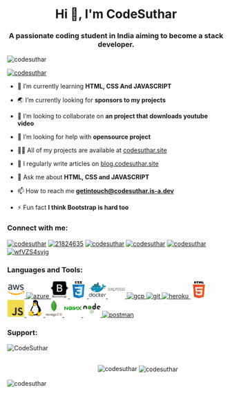 <h1 align="center">Hi 👋, I'm CodeSuthar</h1>
<h3 align="center">A passionate coding student in India aiming to become a stack developer.</h3>

<p align="left"> <img src="https://komarev.com/ghpvc/?username=codesuthar&label=Profile%20Views&color=0066cc&style=flat" alt="codesuthar" /> </p>

<p align="left"> <a href="https://github.com/ryo-ma/github-profile-trophy"><img src="https://github-profile-trophy.vercel.app/?username=codesuthar" alt="codesuthar" /></a> </p>

- 🌱 I’m currently learning **HTML, CSS And JAVASCRIPT**

- 🌏 I’m currently looking for **sponsors to my projects**

- 👯 I’m looking to collaborate on **an project that downloads youtube video**

- 🤝 I’m looking for help with **opensource project**

- 👨‍💻 All of my projects are available at [codesuthar.site](codesuthar.site)

- 📝 I regularly write articles on [blog.codesuthar.site](blog.codesuthar.site)

- 💬 Ask me about **HTML, CSS and JAVASCRIPT**

- 📫 How to reach me **getintouch@codesuthar.is-a.dev**

- ⚡ Fun fact **I think Bootstrap is hard too**

<h3 align="left">Connect with me:</h3>
<p align="left">
<a href="https://codepen.io/codesuthar" target="blank"><img align="center" src="https://raw.githubusercontent.com/rahuldkjain/github-profile-readme-generator/master/src/images/icons/Social/codepen.svg" alt="codesuthar" height="30" width="40" /></a>
<a href="https://stackoverflow.com/users/21824635" target="blank"><img align="center" src="https://raw.githubusercontent.com/rahuldkjain/github-profile-readme-generator/master/src/images/icons/Social/stack-overflow.svg" alt="21824635" height="30" width="40" /></a>
<a href="https://instagram.com/codesuthar" target="blank"><img align="center" src="https://raw.githubusercontent.com/rahuldkjain/github-profile-readme-generator/master/src/images/icons/Social/instagram.svg" alt="codesuthar" height="30" width="40" /></a>
<a href="https://www.youtube.com/c/codesuthar" target="blank"><img align="center" src="https://raw.githubusercontent.com/rahuldkjain/github-profile-readme-generator/master/src/images/icons/Social/youtube.svg" alt="codesuthar" height="30" width="40" /></a>
<a href="https://www.leetcode.com/codesuthar" target="blank"><img align="center" src="https://raw.githubusercontent.com/rahuldkjain/github-profile-readme-generator/master/src/images/icons/Social/leet-code.svg" alt="codesuthar" height="30" width="40" /></a>
<a href="https://discord.gg/wfVZS4svjg" target="blank"><img align="center" src="https://raw.githubusercontent.com/rahuldkjain/github-profile-readme-generator/master/src/images/icons/Social/discord.svg" alt="wfVZS4svjg" height="30" width="40" /></a>
</p>

<h3 align="left">Languages and Tools:</h3>
<p align="left"> <a href="https://aws.amazon.com" target="_blank" rel="noreferrer"> <img src="https://raw.githubusercontent.com/devicons/devicon/master/icons/amazonwebservices/amazonwebservices-original-wordmark.svg" alt="aws" width="40" height="40"/> </a> <a href="https://azure.microsoft.com/en-in/" target="_blank" rel="noreferrer"> <img src="https://www.vectorlogo.zone/logos/microsoft_azure/microsoft_azure-icon.svg" alt="azure" width="40" height="40"/> </a> <a href="https://getbootstrap.com" target="_blank" rel="noreferrer"> <img src="https://raw.githubusercontent.com/devicons/devicon/master/icons/bootstrap/bootstrap-plain-wordmark.svg" alt="bootstrap" width="40" height="40"/> </a> <a href="https://www.w3schools.com/css/" target="_blank" rel="noreferrer"> <img src="https://raw.githubusercontent.com/devicons/devicon/master/icons/css3/css3-original-wordmark.svg" alt="css3" width="40" height="40"/> </a> <a href="https://www.docker.com/" target="_blank" rel="noreferrer"> <img src="https://raw.githubusercontent.com/devicons/devicon/master/icons/docker/docker-original-wordmark.svg" alt="docker" width="40" height="40"/> </a> <a href="https://expressjs.com" target="_blank" rel="noreferrer"> <img src="https://raw.githubusercontent.com/devicons/devicon/master/icons/express/express-original-wordmark.svg" alt="express" width="40" height="40"/> </a> <a href="https://cloud.google.com" target="_blank" rel="noreferrer"> <img src="https://www.vectorlogo.zone/logos/google_cloud/google_cloud-icon.svg" alt="gcp" width="40" height="40"/> </a> <a href="https://git-scm.com/" target="_blank" rel="noreferrer"> <img src="https://www.vectorlogo.zone/logos/git-scm/git-scm-icon.svg" alt="git" width="40" height="40"/> </a> <a href="https://heroku.com" target="_blank" rel="noreferrer"> <img src="https://www.vectorlogo.zone/logos/heroku/heroku-icon.svg" alt="heroku" width="40" height="40"/> </a> <a href="https://www.w3.org/html/" target="_blank" rel="noreferrer"> <img src="https://raw.githubusercontent.com/devicons/devicon/master/icons/html5/html5-original-wordmark.svg" alt="html5" width="40" height="40"/> </a> <a href="https://developer.mozilla.org/en-US/docs/Web/JavaScript" target="_blank" rel="noreferrer"> <img src="https://raw.githubusercontent.com/devicons/devicon/master/icons/javascript/javascript-original.svg" alt="javascript" width="40" height="40"/> </a> <a href="https://www.linux.org/" target="_blank" rel="noreferrer"> <img src="https://raw.githubusercontent.com/devicons/devicon/master/icons/linux/linux-original.svg" alt="linux" width="40" height="40"/> </a> <a href="https://www.mongodb.com/" target="_blank" rel="noreferrer"> <img src="https://raw.githubusercontent.com/devicons/devicon/master/icons/mongodb/mongodb-original-wordmark.svg" alt="mongodb" width="40" height="40"/> </a> <a href="https://www.nginx.com" target="_blank" rel="noreferrer"> <img src="https://raw.githubusercontent.com/devicons/devicon/master/icons/nginx/nginx-original.svg" alt="nginx" width="40" height="40"/> </a> <a href="https://nodejs.org" target="_blank" rel="noreferrer"> <img src="https://raw.githubusercontent.com/devicons/devicon/master/icons/nodejs/nodejs-original-wordmark.svg" alt="nodejs" width="40" height="40"/> </a> <a href="https://postman.com" target="_blank" rel="noreferrer"> <img src="https://www.vectorlogo.zone/logos/getpostman/getpostman-icon.svg" alt="postman" width="40" height="40"/> </a> </p>

<h3 align="left">Support:</h3>
<p><a href="https://www.buymeacoffee.com/CodeSuthar"> <img align="left" src="https://cdn.buymeacoffee.com/buttons/v2/default-yellow.png" height="50" width="210" alt="CodeSuthar" /></a></p><br><br>

<p><img align="left" src="https://github-readme-stats.vercel.app/api/top-langs?username=codesuthar&show_icons=true&title_color=000033&text_color=000033&bg_color=0066cc&hide_border=true&locale=en&layout=compact" alt="codesuthar" /></p>

<p>&nbsp;<img align="center" src="https://github-readme-stats.vercel.app/api?username=codesuthar&show_icons=true&theme=synthwave&title_color=000033&text_color=000033&bg_color=0066cc&hide_border=true&locale=en" alt="codesuthar" /></p>

<p><img align="center" src="https://github-readme-streak-stats.herokuapp.com/?user=codesuthar&theme=highcontrast" alt="codesuthar" /></p>
